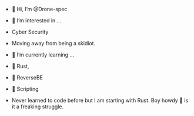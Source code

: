 - 🥵 Hi, I’m @Drone-spec
- 👀 I’m interested in ...
- Cyber Security
- Moving away from being a skidiot.
- 🌱 I’m currently learning ...
- 🦀 Rust, 
- 🐉 ReverseBE
- 🥸 Scripting

- Never learned to code before but I am starting with Rust. Boy howdy 🤠 is it a freaking struggle.

<!---
Drone-spec/Drone-spec is a ✨ special ✨ repository because its `README.md` (this file) appears on your GitHub profile.
You can click the Preview link to take a look at your changes.
--->

